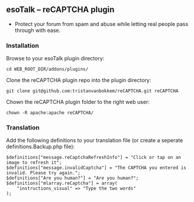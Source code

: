 ## esoTalk – reCAPTCHA plugin

- Protect your forum from spam and abuse while letting real people pass through with ease.

### Installation

Browse to your esoTalk plugin directory:
```
cd WEB_ROOT_DIR/addons/plugins/
```

Clone the reCAPTCHA plugin repo into the plugin directory:
```
git clone git@github.com:tristanvanbokkem/reCAPTCHA.git reCAPTCHA
```

Chown the reCAPTCHA plugin folder to the right web user:
```
chown -R apache:apache reCAPTCHA/
```

### Translation

Add the following definitions to your translation file (or create a seperate definitions.Backup.php file):

```
$definitions["message.reCaptchaRefreshInfo"] = "Click or tap on an image to refresh it";
$definitions["message.invalidCaptcha"] = "The CAPTCHA you entered is invalid. Please try again.";
$definitions["Are you human?"] = "Are you human?";
$definitions["mlarray.reCaptcha"] = array(
	"instructions_visual" => "Type the two words"
);
```
